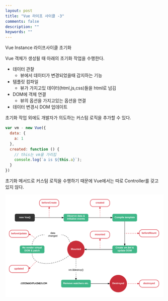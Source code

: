 ```yaml
---
layout: post
title: "Vue 라이프 사이클 -3"
comments: false
description: ""
keywords: ""
---
```


Vue Instance 라이프사이클 초기화

Vue 객체가 생성될 때 아래의 초기화 작업을 수행한다.
- 데이터 관찰
  - 뷰에서 데이터가 변경되었을때 감지하는 기능
- 템플릿 컴파일
  - 뷰가 가지고있 데이터(html,js,css)들을 html로 넘김
- DOM에 객체 연결
  - 뷰의 옵션을 가지고있는 옵션을 연결
- 데이터 변경시 DOM 업데이트



초기화 작업 외에도 개발자가 의도하는 커스텀 로직을 추가할 수 있다.
```javascript
var vm - new Vue({
  data: {
    a: 1
  },
  created: function () {
    // this는 vm을 가리킴
    console.log(`a is ${this.a}`);
  }
})
```
초기화 메서드로 커스텀 로직을 수행하기 때문에 Vue에서는 따로 Controller를 갖고 있지 않다.


![lifecycle](/images/vue/vue-lifecycle.png)
